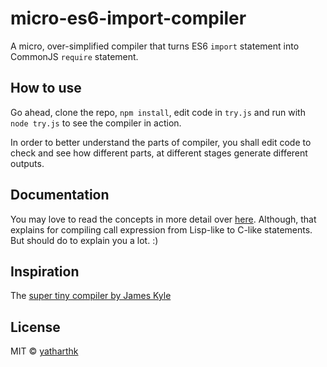 # micro-es6-import-compiler

A micro, over-simplified compiler that turns ES6 `import` statement into CommonJS `require` statement.

## How to use

Go ahead, clone the repo, `npm install`, edit code in `try.js` and run with `node try.js` to see the compiler in action.

In order to better understand the parts of compiler, you shall edit code to check and see how different parts, at different stages generate different outputs.

## Documentation

You may love to read the concepts in more detail over [here](https://github.com/jamiebuilds/the-super-tiny-compiler/blob/master/the-super-tiny-compiler.js#L78-L360). Although, that explains for compiling call expression from Lisp-like to C-like statements. But should do to explain you a lot. :)

## Inspiration

The [super tiny compiler by James Kyle](https://github.com/jamiebuilds/the-super-tiny-compiler)

## License

MIT © [yatharthk](https://twitter.com/yatharthkhatri)
